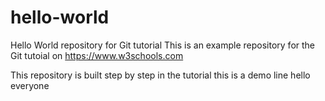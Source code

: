 # hello-world
Hello World repository for Git tutorial
This is an example repository for the Git tutoial on https://www.w3schools.com

This repository is built step by step in the tutorial
this is a demo line
hello everyone
